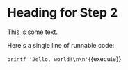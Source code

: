 # Heading for Step 2

This is some text.

Here's a single line of runnable code:

`printf 'Jello, world!\n\n'`{{execute}}
